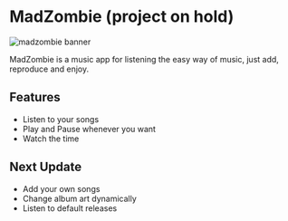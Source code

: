 # MadZombie (project on hold)
![madzombie banner](https://user-images.githubusercontent.com/67434849/191597703-199aeffc-c2e5-4593-847d-741074771db7.png)

MadZombie is a music app for listening the easy way of music, just add, reproduce and enjoy.

## Features
- Listen to your songs
- Play and Pause whenever you want
- Watch the time

## Next Update
- Add your own songs
- Change album art dynamically
- Listen to default releases 
